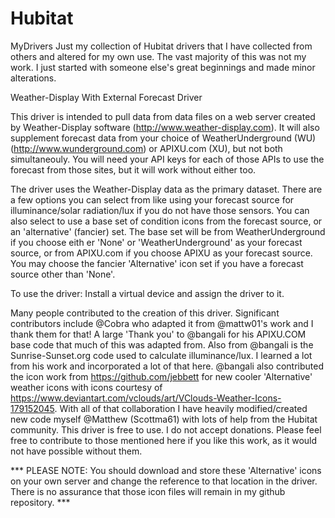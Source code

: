 # Hubitat
MyDrivers
Just my collection of Hubitat drivers that I have collected from others and altered for my own use.
The vast majority of this was not my work.  I just started with someone else's great beginnings and made minor alterations.


 Weather-Display With External Forecast Driver
 
 This driver is intended to pull data from data files on a web server created by Weather-Display software
 (http://www.weather-display.com).  It will also supplement forecast data from  your choice of
 WeatherUnderground (WU)(http://www.wunderground.com) or APIXU.com (XU), but not both simultaneouly. 
 You will need your API keys for each of those APIs to use the forecast from those sites, but it will work
 without either too.
 
 The driver uses the Weather-Display data as the primary dataset.  There are a few options you can select
 from like using your forecast source for illuminance/solar radiation/lux if you do not have those sensors.
 You can also select to use a base set of condition icons from the forecast source, or an 'alternative'
 (fancier) set.  The base set will be from WeatherUnderground if you choose eith er 'None' or 'WeatherUnderground'
 as your forecast source, or from APIXU.com if you choose APIXU as your forecast source.  You may choose the
 fancier 'Alternative' icon set if you have a forecast source other than 'None'.

 To use the driver: Install a virtual device and assign the driver to it.
 
 Many people contributed to the creation of this driver.  Significant contributors include
 @Cobra who adapted it from @mattw01's work and I thank them for that!  A large 'Thank you' 
 to @bangali for his APIXU.COM base code that much of this was adapted from. Also from @bangali
 is the Sunrise-Sunset.org code used to calculate illuminance/lux.  I learned a lot
 from his work and incorporated a lot of that here.  @bangali also contributed the icon work from
 https://github.com/jebbett for new cooler 'Alternative' weather icons with icons courtesy
 of https://www.deviantart.com/vclouds/art/VClouds-Weather-Icons-179152045.
 With all of that collaboration I have heavily modified/created new code myself @Matthew (Scottma61)
 with lots of help from the Hubitat community.  This driver is free to use.  I do not accept donations.
 Please feel free to contribute to those mentioned here if you like this work, as it would not have
 possible without them.
 
 *** PLEASE NOTE: You should download and store these 'Alternative' icons on your own server and
 change the reference to that location in the driver. There is no assurance that those icon files will
 remain in my github repository.    ***
